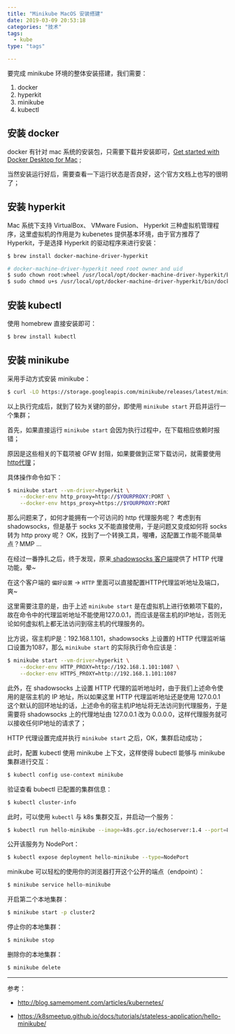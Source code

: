 ```yaml
---
title: "Minikube MacOS 安装搭建"
date: 2019-03-09 20:53:18
categories: "技术" 
tags: 
  - kube
type: "tags"

---
```


要完成 minikube 环境的整体安装搭建，我们需要：
1. docker
2. hyperkit
3. minikube
4. kubectl

## 安装 docker

docker 有针对 mac 系统的安装包，只需要下载并安装即可，[Get started with Docker Desktop for Mac](https://docs.docker.com/docker-for-mac/install/) ;

当然安装运行好后，需要查看一下运行状态是否良好，这个官方文档上也写的很明了；

## 安装 hyperkit
Mac 系统下支持 VirtualBox、 VMware Fusion、 Hyperkit 三种虚拟机管理程序，这里虚拟机的作用是为 kubenetes 提供基本环境，由于官方推荐了 Hyperkit，于是选择 Hyperkit 的驱动程序来进行安装：

``` sh
$ brew install docker-machine-driver-hyperkit

# docker-machine-driver-hyperkit need root owner and uid 
$ sudo chown root:wheel /usr/local/opt/docker-machine-driver-hyperkit/bin/docker-machine-driver-hyperkit
$ sudo chmod u+s /usr/local/opt/docker-machine-driver-hyperkit/bin/docker-machine-driver-hyperkit
```

## 安装 kubectl

使用 homebrew 直接安装即可：
``` sh
$ brew install kubectl
```

## 安装 minikube

采用手动方式安装 minikube：
``` sh
$ curl -LO https://storage.googleapis.com/minikube/releases/latest/minikube-darwin-amd64 && sudo install minikube-darwin-amd64 /usr/local/bin/minikube
```

以上执行完成后，就到了较为关键的部分，即使用 `minikube start` 开启并运行一个集群；

首先，如果直接运行 `minikube start` 会因为执行过程中，在下载相应依赖时报错；

原因是这些相关的下载项被 GFW 封阻，如果要做到正常下载访问，就需要使用[http代理](https://kubernetes.io/docs/setup/minikube/#using-minikube-with-an-http-proxy)；

具体操作命令如下：
``` sh
$ minikube start --vm-driver=hyperkit \
    --docker-env http_proxy=http://$YOURPROXY:PORT \
    --docker-env https_proxy=https://$YOURPROXY:PORT
```

那么问题来了，如何才能拥有一个可访问的 http 代理服务呢？
考虑到有 shadowsocks，但是基于 socks 又不能直接使用，于是问题又变成如何将 socks 转为 http proxy 呢？
OK，找到了一个转换工具，喔嘈，这配置工作能不能简单点？MMP ...

在经过一番挣扎之后，终于发现，原来[ shadowsocks 客户端](https://github.com/shadowsocks/ShadowsocksX-NG)提供了 HTTP 代理功能，晕~

在这个客户端的 `偏好设置` -> `HTTP` 里面可以直接配置HTTP代理监听地址及端口，爽~

这里需要注意的是，由于上述 `minikube start` 是在虚拟机上进行依赖项下载的，故在命令中的代理监听地址不能使用127.0.0.1，而应该是宿主机的IP地址，否则无论如何虚拟机上都无法访问到宿主机的代理服务的。

比方说，宿主机IP是：192.168.1.101，shadowsocks 上设置的 HTTP 代理监听端口设置为1087，那么 `minikube start` 的实际执行命令应该是：
``` sh
$ minikube start --vm-driver=hyperkit \
    --docker-env HTTP_PROXY=http://192.168.1.101:1087 \
    --docker-env HTTPS_PROXY=http://192.168.1.101:1087
```

此外，在 shadowsocks 上设置 HTTP 代理的监听地址时，由于我们上述命令使用的是宿主机的 IP 地址，所以如果这里 HTTP 代理监听地址还是使用 127.0.0.1 这个默认的回环地址的话，上述命令的宿主机IP地址将无法访问到代理服务，于是需要将 shadowsocks 上的代理地址由 127.0.0.1 改为 0.0.0.0，这样代理服务就可以接收任何IP地址的请求了；

HTTP 代理设置完成并执行 `minikube start` 之后，OK，集群启动成功；

此时，配置 kubectl 使用 minikube 上下文，这样使得 bubectl 能够与 minikube 集群进行交互：
``` sh
$ kubectl config use-context minikube
```

验证查看 bubectl 已配置的集群信息：
``` sh
$ kubectl cluster-info
```

此时，可以使用 `kubectl` 与 k8s 集群交互，并启动一个服务：
``` sh
$ kubectl run hello-minikube --image=k8s.gcr.io/echoserver:1.4 --port=8080
```

公开该服务为 NodePort：
``` sh
$ kubectl expose deployment hello-minikube --type=NodePort
```

minikube 可以轻松的使用你的浏览器打开这个公开的端点（endpoint）：
``` sh
$ minikube service hello-minikube
```

开启第二个本地集群：
``` sh
$ minikube start -p cluster2
```

停止你的本地集群：
``` sh
$ minikube stop
```

删除你的本地集群：
``` sh
$ minikube delete
```

---

参考：

* http://blog.samemoment.com/articles/kubernetes/

* https://k8smeetup.github.io/docs/tutorials/stateless-application/hello-minikube/
